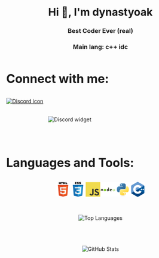 <header>
  <h1>Hi 👋, I'm dynastyoak</h1>
  <h3>Best Coder Ever (real)</h3>
  <h3>Main lang: c++ idc</h3>
</header>
<section>
  <h3 style="font-size: 2rem;">Connect with me:</h3>
  <div style="margin-top: 1rem; display: flex; justify-content: flex-start;">
    <a href="https://discord.com/users/1007661460572356628" target="blank" style="margin-right: 1rem;">
      <img src="https://raw.githubusercontent.com/rahuldkjain/github-profile-readme-generator/master/src/images/icons/Social/discord.svg" alt="Discord icon" height="30" width="40" />
    </a>
  </div>
  <div style="margin-top: 2rem; display: flex; justify-content: center;">
    <img src="https://discord.c99.nl/widget/theme-4/1007661460572356628.png" alt="Discord widget" width="280" height="60"> 
  </div>
</section>
<section>
  <h3 style="font-size: 2rem;">Languages and Tools:</h3>
  <div style="margin-top: 2rem; display: flex; justify-content: center;">
    <img src="https://raw.githubusercontent.com/devicons/devicon/master/icons/html5/html5-original-wordmark.svg" alt="HTML5 icon" width="40" height="40"/>
    <img src="https://raw.githubusercontent.com/devicons/devicon/master/icons/css3/css3-original-wordmark.svg" alt="CSS3 icon" width="40" height="40"/>
    <img src="https://raw.githubusercontent.com/devicons/devicon/master/icons/javascript/javascript-original.svg" alt="JavaScript icon" width="40" height="40"/>
    <img src="https://raw.githubusercontent.com/devicons/devicon/master/icons/nodejs/nodejs-original-wordmark.svg" alt="Node.js icon" width="40" height="40"/>
    <img src="https://raw.githubusercontent.com/devicons/devicon/master/icons/python/python-original.svg" alt="Python icon" width="40" height="40"/>
    <img src="https://raw.githubusercontent.com/devicons/devicon/master/icons/cplusplus/cplusplus-original.svg" alt="C++ icon" width="40" height="40"/><br><br>
  </div>
</section>
<section>
  <div style="margin-top: 3rem; display: flex; flex-direction: column; align-items: center;">
    <img src="https://github-readme-stats.vercel.app/api/top-langs/?username=dynastyoak&layout=compact&theme=dark" alt="Top Languages"><br><br>
    <img src="https://github-readme-stats.vercel.app/api?username=dynastyoak&show_icons=true&theme=dark" alt="GitHub Stats" style="margin-top: 2rem;">
  </div>
</section>
